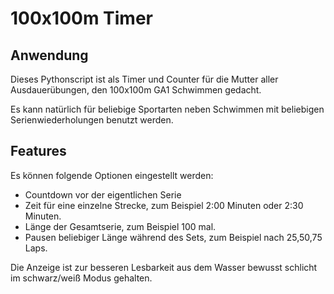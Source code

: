 # 100x100m Timer

## Anwendung

Dieses Pythonscript ist als Timer und Counter für die Mutter aller Ausdauerübungen, den 100x100m GA1 Schwimmen gedacht.

Es kann natürlich für beliebige Sportarten neben Schwimmen mit beliebigen Serienwiederholungen benutzt werden.

## Features

Es können folgende Optionen eingestellt werden:
 * Countdown vor der eigentlichen Serie
 * Zeit für eine einzelne Strecke, zum Beispiel 2:00 Minuten oder 2:30 Minuten.
 * Länge der Gesamtserie, zum Beispiel 100 mal.
 * Pausen beliebiger Länge während des Sets, zum Beispiel nach 25,50,75 Laps.

Die Anzeige ist zur besseren Lesbarkeit aus dem Wasser bewusst schlicht im schwarz/weiß Modus gehalten.

